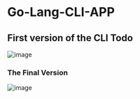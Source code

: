 # Go-Lang-CLI-APP
## First version of the CLI Todo
![image](https://user-images.githubusercontent.com/74255678/224512156-6f429102-aa06-4e37-b589-b8aa07b5dbab.png)

### The Final Version 
![image](https://user-images.githubusercontent.com/74255678/224513174-701cdf5e-4d31-4dcc-bcd3-7393b53616aa.png)
